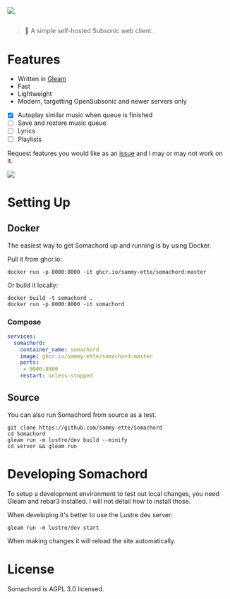 ![](https://yuki.suou.moe/somachord_banner-sRBFZcoZ.png)
##

> 🎼 A simple self-hosted Subsonic web client.

# Features
- Written in [Gleam](https://gleam.run/)
- Fast
- Lightweight
- Modern, targetting OpenSubsonic and newer servers only
- [x] Autoplay similar music when queue is finished
- [ ] Save and restore music queue
- [ ] Lyrics
- [ ] Playlists

Request features you would like as an [issue](https://github.com/sammy-ette/Somachord/issues/new)
and I may or may not work on it.

![](https://yuki.suou.moe/screenshot-PZUm43AZ.png)

# Setting Up
## Docker
The easiest way to get Somachord up and running is by using Docker.

Pull it from ghcr.io:  
```shell
docker run -p 8000:8000 -it ghcr.io/sammy-ette/somachord:master
```

Or build it locally:  
```shell
docker build -t somachord .
docker run -p 8000:8000 -it somachord
```

### Compose
```yml
services:
  somachord:
    container_name: somachord
    image: ghcr.io/sammy-ette/somachord:master
    ports:
     - 8000:8000
    restart: unless-stopped
```

## Source
You can also run Somachord from source as a test.
```shell
git clone https://github.com/sammy-ette/Somachord
cd Somachord
gleam run -m lustre/dev build --minify
cd server && gleam run
```

# Developing Somachord
To setup a development environment to test out local changes, you need Gleam and rebar3 installed.
I will not detail how to install those.

When developing it's better to use the Lustre dev server:
```shell
gleam run -m lustre/dev start
```

When making changes it will reload the site automatically.

# License
Somachord is AGPL 3.0 licensed.

